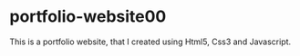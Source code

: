 # portfolio-website00
This is a portfolio website, that I created using Html5, Css3 and Javascript.
